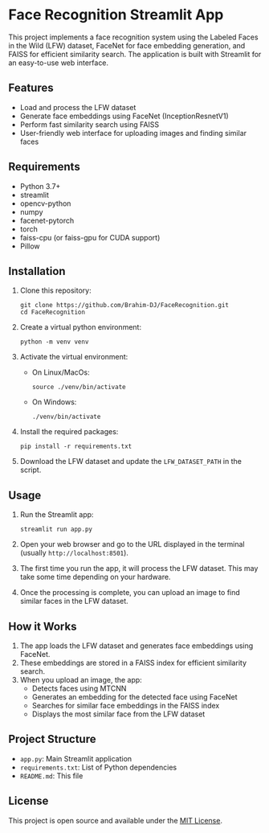 # Face Recognition Streamlit App

This project implements a face recognition system using the Labeled Faces in the Wild (LFW) dataset, FaceNet for face embedding generation, and FAISS for efficient similarity search. The application is built with Streamlit for an easy-to-use web interface.

## Features

- Load and process the LFW dataset
- Generate face embeddings using FaceNet (InceptionResnetV1)
- Perform fast similarity search using FAISS
- User-friendly web interface for uploading images and finding similar faces

## Requirements

- Python 3.7+
- streamlit
- opencv-python
- numpy
- facenet-pytorch
- torch
- faiss-cpu (or faiss-gpu for CUDA support)
- Pillow

## Installation

1. Clone this repository:
   ```
   git clone https://github.com/Brahim-DJ/FaceRecognition.git
   cd FaceRecognition
   ```
2. Create a virtual python environment:
   ```
   python -m venv venv
   ```
3. Activate the virtual environment:
   - On Linux/MacOs:
      ```
      source ./venv/bin/activate
      ```
   - On Windows:
     ```
     ./venv/bin/activate
     ```
4. Install the required packages:
   ```
   pip install -r requirements.txt
   ```

5. Download the LFW dataset and update the `LFW_DATASET_PATH` in the script.

## Usage

1. Run the Streamlit app:
   ```
   streamlit run app.py
   ```

2. Open your web browser and go to the URL displayed in the terminal (usually `http://localhost:8501`).

3. The first time you run the app, it will process the LFW dataset. This may take some time depending on your hardware.

4. Once the processing is complete, you can upload an image to find similar faces in the LFW dataset.

## How it Works

1. The app loads the LFW dataset and generates face embeddings using FaceNet.
2. These embeddings are stored in a FAISS index for efficient similarity search.
3. When you upload an image, the app:
   - Detects faces using MTCNN
   - Generates an embedding for the detected face using FaceNet
   - Searches for similar face embeddings in the FAISS index
   - Displays the most similar face from the LFW dataset

## Project Structure

- `app.py`: Main Streamlit application
- `requirements.txt`: List of Python dependencies
- `README.md`: This file

## License

This project is open source and available under the [MIT License](LICENSE).
